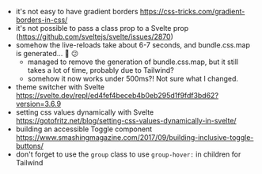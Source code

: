 - it's not easy to have gradient borders https://css-tricks.com/gradient-borders-in-css/
- it's not possible to pass a class prop to a Svelte prop (https://github.com/sveltejs/svelte/issues/2870)
- somehow the live-reloads take about 6-7 seconds, and bundle.css.map is generated... 🤔 😕
  - managed to remove the generation of bundle.css.map, but it still takes a lot of time, probably due to Tailwind?
  - somehow it now works under 500ms?! Not sure what I changed.
- theme switcher with Svelte https://svelte.dev/repl/ed4fef4beceb4b0eb295d1f9fdf3bd62?version=3.6.9
- setting css values dynamically with Svelte https://gotofritz.net/blog/setting-css-values-dynamically-in-svelte/
- building an accessible Toggle component https://www.smashingmagazine.com/2017/09/building-inclusive-toggle-buttons/
- don't forget to use the `group` class to use `group-hover:` in children for Tailwind
